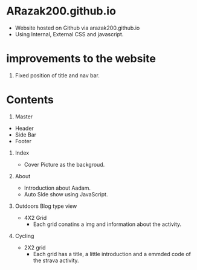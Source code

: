 # ARazak200.github.io

- Website hosted on Github via arazak200.github.io
- Using Internal, External CSS and javascript.

# improvements to the website 
1. Fixed position of title and nav bar. 

# Contents
1. Master 
  - Header
  - Side Bar
  - Footer
  
1.  Index
	- Cover Picture as the backgroud.
  
2.  About
	- Introduction about Aadam.
	- Auto Slde show using JavaScript.
	
3.  Outdoors
	Blog type view
	- 4X2 Grid
		- Each grid conatins a img and information about the activity.
4.  Cycling
	- 2X2 grid 
		-  Each grid has a title, a little introduction and a emmded code of the strava activity.



